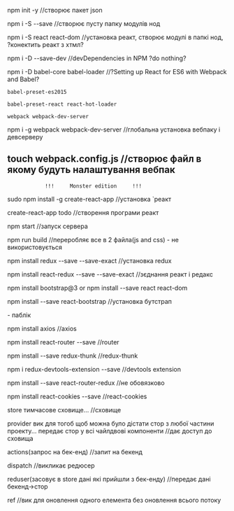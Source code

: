 npm init -y 							//створює пакет json

npm i -S --save 						//створює пусту папку модулів нод

npm i -S react react-dom  					//установка реакт, створює модулі в папкі нод, ?конектить реакт з хтмл?

npm i -D --save-dev     					//devDependencies in NPM ?do nothing?

npm i -D babel-core babel-loader  				//?Setting up React for ES6 with Webpack and Babel?

	babel-preset-es2015

	babel-preset-react react-hot-loader

	webpack webpack-dev-server

npm i -g webpack webpack-dev-server  				//глобальна установка вебпаку і девсерверу

touch webpack.config.js 					//створює файл в якому будуть налаштування вебпак
--------------------------------------------------------------------------------------------------------------------------------------------------
				!!!		Monster edition		!!!

sudo npm install -g create-react-app		 		//установка `реакт

create-react-app todo						//створення програми реакт

npm start							//запуск сервера

npm run build							//переробляє все в 2 файла(js and css) - не використовується

npm install redux --save --save-exact     			//установка redux

npm install react-redux --save --save-exact			//зєднання реакт і редакс


npm install bootstrap@3
	or
npm install --save react react-dom


npm install --save react-bootstrap				//установка бутстрап
<link rel="stylesheet" href="https://maxcdn.bootstrapcdn.com/bootstrap/latest/css/bootstrap.min.css"> - паблік

npm install axios 						//axios

npm install react-router --save  				//router

npm install --save redux-thunk					//redux-thunk

npm i redux-devtools-extension --save 	//devtools extension

npm install --save react-router-redux		//не обовязково

npm install react-cookies --save 				//react-cookies


store тимчасове сховище... 																											//сховище

provider вик для тогоб щоб можна було дістати стор з любої частини проекту...
	передає стор у всі чайлдвові компоненти																				//дає доступ до сховища

actions(запрос на бек-енд) 																											//запит на бекенд

dispatch 																																				//викликає редюсер

reduser(засовує в store дані які прийшли з бeк-енду)														//передає дані бекенд->стор

ref																																				 			//вик для оновлення одного елемента без оновлення всього потоку
